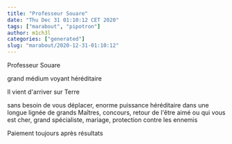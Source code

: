 ```yaml
---
title: "Professeur Souare"
date: "Thu Dec 31 01:10:12 CET 2020"
tags: ["marabout", "pipotron"]
author: m1ch3l
categories: ["generated"]
slug: "marabout/2020-12-31-01:10:12"
---
```


Professeur Souare

grand médium voyant héréditaire

Il vient d'arriver sur Terre

sans besoin de vous déplacer, enorme puissance héréditaire dans une longue lignée de grands Maîtres, concours, retour de l'être aimé ou qui vous est cher, grand spécialiste, mariage, protection contre les ennemis

Paiement toujours après résultats
